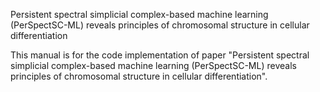 Persistent spectral simplicial complex-based machine learning (PerSpectSC-ML) reveals principles of chromosomal structure in cellular differentiation


This manual is for the code implementation of paper "Persistent spectral simplicial complex-based machine learning (PerSpectSC-ML) reveals principles of chromosomal structure in cellular differentiation".

